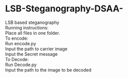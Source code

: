 # LSB-Steganography-DSAA-
LSB based steganography  
Running instructions:  
Place all files in one folder.  
To encode:  
Run encode.py  
Input the path to carrier image  
Input the Secret message  
To Decode:  
Run Decode.py  
Input the path to the image to be decoded  

